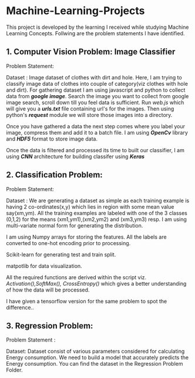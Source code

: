 # Machine-Learning-Projects
This project is developed by the learning I received while studying Machine Learning Concepts.
Follwing are the problem statements I have identified.

## 1. Computer Vision Problem: Image Classifier 

Problem Statement:

Dataset : Image dataset of clothes with dirt and hole.
Here, I am trying to classify image data of clothes into couple of category(viz clothes with hole and dirt).
For gathering dataset I am using javascript and python to collect data from ***google image***.
Search the image you want to collect from google image search, scroll down till you feel data is sufficient. Run *web.js* which will give you a ***urls.txt*** file containing url's for the images. Then using python's ***request*** module we will store those images into a directory.

Once you have gathered a data the next step comes where you label your image, compress them and add it to a batch file. I am using ***OpenCv*** library and ***HDF5*** format to store image data.

Once the data is filtered and processed its time to built our classifier, I am using ***CNN*** architecture for building classifer using ***Keras***


## 2. Classification Problem:

Problem Statement:

Dataset : 
We are generating a dataset as simple as each training example is having 2 co-ordinates(x,y) which lies in region with some mean value say(xm,ym). All the training examples are labeled with one of the 3 classes (0,1,2) for the means (xm1,ym1),(xm2,ym2) and (xm3,ym3) resp. I am using multi-variate normal form for generating the distribution.

I am using Numpy arrays for storing the features. All the labels are converted to one-hot encoding prior to processing.

Scikit-learn for generating test and train split.

matpotlib for data visualization.

All the required functions are derived within the script viz. *Activation(),SoftMax(), CrossEntropy()* which gives a better understanding of how the data will be processed.

I have given a tensorflow version for the same problem to spot the difference..

## 3. Regression Problem:

Problem Statement :

Dataset:
Dataset consist of various parameters considered for calculating Energy consumption. We need to build a model that accurately predicts the Energy consumption. You can find the dataset in the Regression Problem Folder. 
